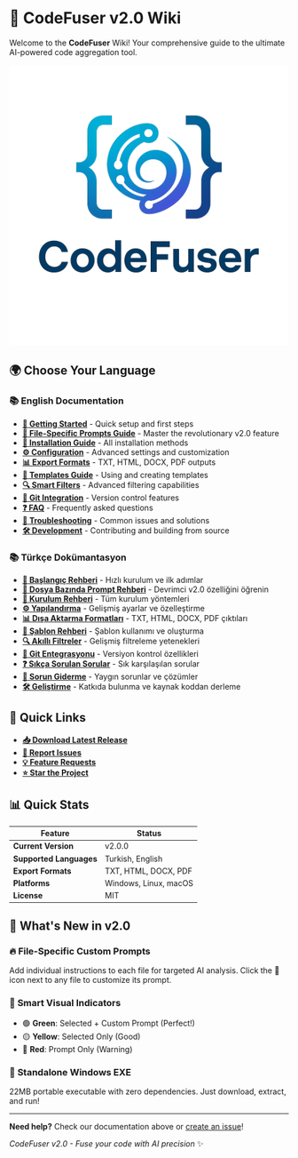 # 🚀 CodeFuser v2.0 Wiki

Welcome to the **CodeFuser** Wiki! Your comprehensive guide to the ultimate AI-powered code aggregation tool.

![CodeFuser Logo](https://raw.githubusercontent.com/tahamucasiroglu/CodeFuser/main/assets/CodeFuser%20Logo.png)

## 🌍 Choose Your Language

### 📚 English Documentation
- **[📖 Getting Started](Getting-Started-EN)** - Quick setup and first steps
- **[🎯 File-Specific Prompts Guide](File-Specific-Prompts-EN)** - Master the revolutionary v2.0 feature
- **[🔧 Installation Guide](Installation-Guide-EN)** - All installation methods
- **[⚙️ Configuration](Configuration-EN)** - Advanced settings and customization
- **[📊 Export Formats](Export-Formats-EN)** - TXT, HTML, DOCX, PDF outputs
- **[🎨 Templates Guide](Templates-Guide-EN)** - Using and creating templates
- **[🔍 Smart Filters](Smart-Filters-EN)** - Advanced filtering capabilities
- **[🐙 Git Integration](Git-Integration-EN)** - Version control features
- **[❓ FAQ](FAQ-EN)** - Frequently asked questions
- **[🐛 Troubleshooting](Troubleshooting-EN)** - Common issues and solutions
- **[🛠️ Development](Development-EN)** - Contributing and building from source

### 📚 Türkçe Dokümantasyon
- **[📖 Başlangıç Rehberi](Getting-Started-TR)** - Hızlı kurulum ve ilk adımlar
- **[🎯 Dosya Bazında Prompt Rehberi](File-Specific-Prompts-TR)** - Devrimci v2.0 özelliğini öğrenin
- **[🔧 Kurulum Rehberi](Installation-Guide-TR)** - Tüm kurulum yöntemleri
- **[⚙️ Yapılandırma](Configuration-TR)** - Gelişmiş ayarlar ve özelleştirme
- **[📊 Dışa Aktarma Formatları](Export-Formats-TR)** - TXT, HTML, DOCX, PDF çıktıları
- **[🎨 Şablon Rehberi](Templates-Guide-TR)** - Şablon kullanımı ve oluşturma
- **[🔍 Akıllı Filtreler](Smart-Filters-TR)** - Gelişmiş filtreleme yetenekleri
- **[🐙 Git Entegrasyonu](Git-Integration-TR)** - Versiyon kontrol özellikleri
- **[❓ Sıkça Sorulan Sorular](FAQ-TR)** - Sık karşılaşılan sorular
- **[🐛 Sorun Giderme](Troubleshooting-TR)** - Yaygın sorunlar ve çözümler
- **[🛠️ Geliştirme](Development-TR)** - Katkıda bulunma ve kaynak koddan derleme

## 🔗 Quick Links

- **[📥 Download Latest Release](https://github.com/tahamucasiroglu/CodeFuser/releases/latest)**
- **[🐛 Report Issues](https://github.com/tahamucasiroglu/CodeFuser/issues)**
- **[💡 Feature Requests](https://github.com/tahamucasiroglu/CodeFuser/discussions)**
- **[⭐ Star the Project](https://github.com/tahamucasiroglu/CodeFuser)**

## 📊 Quick Stats

| Feature | Status |
|---------|--------|
| **Current Version** | v2.0.0 |
| **Supported Languages** | Turkish, English |
| **Export Formats** | TXT, HTML, DOCX, PDF |
| **Platforms** | Windows, Linux, macOS |
| **License** | MIT |

## 🎯 What's New in v2.0

### 🔥 **File-Specific Custom Prompts**
Add individual instructions to each file for targeted AI analysis. Click the 📄 icon next to any file to customize its prompt.

### 🎨 **Smart Visual Indicators**
- 🟢 **Green**: Selected + Custom Prompt (Perfect!)
- 🟡 **Yellow**: Selected Only (Good)
- 🔴 **Red**: Prompt Only (Warning)

### 🚀 **Standalone Windows EXE**
22MB portable executable with zero dependencies. Just download, extract, and run!

---

**Need help?** Check our documentation above or [create an issue](https://github.com/tahamucasiroglu/CodeFuser/issues)!

*CodeFuser v2.0 - Fuse your code with AI precision* ✨